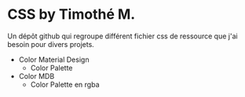 # CSS by Timothé M.

Un dépôt github qui regroupe différent fichier css de ressource que j'ai besoin pour divers projets.

* Color Material Design
   * Color Palette
* Color MDB
   * Color Palette en rgba
